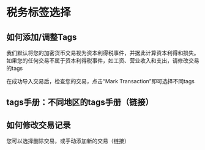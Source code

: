 # 税务标签选择

## 如何添加/调整Tags

我们默认将您的加密货币交易视为资本利得税事件，并据此计算资本利得和损失。如果您的任何交易不属于资本利得税事件，如工资、营业收入和支出，请修改交易的tags

在成功导入交易后，检查您的交易，点击“Mark Transaction”即可选择不同tags



## tags手册：不同地区的tags手册（链接）



## 如何修改交易记录

您可以选择删除交易，或手动添加新的交易（链接）
